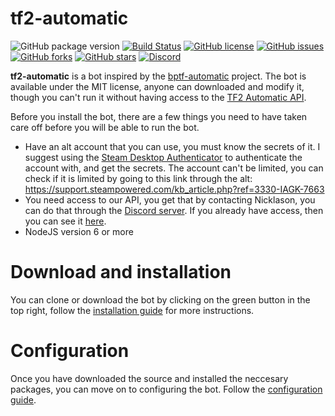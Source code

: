 # tf2-automatic

![GitHub package version](https://img.shields.io/github/package-json/v/Nicklason/tf2-automatic.svg)
[![Build Status](https://travis-ci.org/Nicklason/tf2-automatic.svg?branch=master)](https://travis-ci.org/Nicklason/tf2-automatic)
[![GitHub license](https://img.shields.io/github/license/Nicklason/tf2-automatic.svg)](https://github.com/Nicklason/tf2-automatic/blob/master/LICENSE)
[![GitHub issues](https://img.shields.io/github/issues/Nicklason/tf2-automatic.svg)](https://github.com/Nicklason/tf2-automatic/issues)
[![GitHub forks](https://img.shields.io/github/forks/Nicklason/tf2-automatic.svg)](https://github.com/Nicklason/tf2-automatic/network)
[![GitHub stars](https://img.shields.io/github/stars/Nicklason/tf2-automatic.svg)](https://github.com/Nicklason/tf2-automatic/stargazers)
[![Discord](https://img.shields.io/discord/445215464386330644.svg)](https://tf2automatic.com/discord)

**tf2-automatic** is a bot inspired by the [bptf-automatic](https://bitbucket.org/jessecar/backpack.tf-automatic) project. The bot is available under the MIT license, anyone can downloaded and modify it, though you can't run it without having access to the [TF2 Automatic API](https://api.tf2automatic.com).

Before you install the bot, there are a few things you need to have taken care off before you will be able to run the bot.
* Have an alt account that you can use, you must know the secrets of it. I suggest using the [Steam Desktop Authenticator](https://github.com/Jessecar96/SteamDesktopAuthenticator) to authenticate the account with, and get the secrets. The account can't be limited, you can check if it is limited by going to this link through the alt: https://support.steampowered.com/kb_article.php?ref=3330-IAGK-7663
* You need access to our API, you get that by contacting Nicklason, you can do that through the [Discord server](https://tf2automatic.com/discord). If you already have access, then you can see it [here](https://tf2automatic.com/manage).
* NodeJS version 6 or more

# Download and installation
You can clone or download the bot by clicking on the green button in the top right, follow the [installation guide](https://github.com/Nicklason/tf2-automatic/wiki/Installation) for more instructions.

# Configuration
Once you have downloaded the source and installed the neccesary packages, you can move on to configuring the bot. Follow the [configuration guide](https://github.com/Nicklason/tf2-automatic/wiki/Configuration).